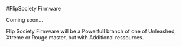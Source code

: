 #FlipSociety Firmware

Coming soon...

Flip Society Firmware will be a Powerfull branch of one of Unleashed, Xtreme or Rouge master, but with Additional ressources.